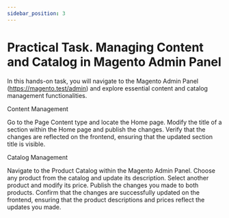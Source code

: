 ```yaml
---
sidebar_position: 3
---
```


# Practical Task. Managing Content and Catalog in Magento Admin Panel

In this hands-on task, you will navigate to the Magento Admin Panel (https://magento.test/admin) and explore essential content and catalog management functionalities.

Content Management

Go to the Page Content type and locate the Home page.
Modify the title of a section within the Home page and publish the changes.
Verify that the changes are reflected on the frontend, ensuring that the updated section title is visible.

Catalog Management

Navigate to the Product Catalog within the Magento Admin Panel.
Choose any product from the catalog and update its description.
Select another product and modify its price.
Publish the changes you made to both products.
Confirm that the changes are successfully updated on the frontend, ensuring that the product descriptions and prices reflect the updates you made.